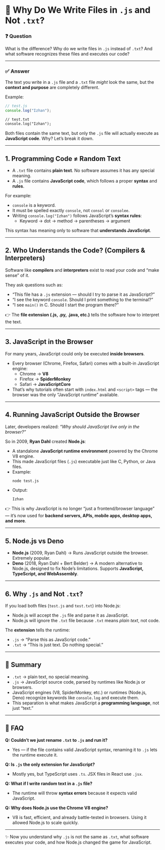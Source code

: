 # 📘 Why Do We Write Files in `.js` and Not `.txt`?

### ❓ Question
What is the difference? Why do we write files in `.js` instead of `.txt`? And what software recognizes these files and executes our code?

---

### ✅ Answer

The text you write in a `.js` file and a `.txt` file *might* look the same, but the **context and purpose** are completely different.  

Example:  
```js
// test.js
console.log("Izhan");
```

```txt
// test.txt
console.log("Izhan");
```

Both files contain the same text, but only the `.js` file will actually execute as **JavaScript code**. Why? Let’s break it down.  

---

## 1. Programming Code ≠ Random Text
- A `.txt` file contains **plain text**. No software assumes it has any special meaning.  
- A `.js` file contains **JavaScript code**, which follows a proper **syntax** and **rules**.  

For example:  
- `console` is a keyword.  
- It must be spelled exactly `console`, not `consol` or `consolee`.  
- Writing `console.log("Izhan")` follows JavaScript’s **syntax rules**:  
  - Keyword → dot → method → parentheses → argument  

This syntax has meaning only to software that **understands JavaScript**.  

---

## 2. Who Understands the Code? (Compilers & Interpreters)
Software like **compilers** and **interpreters** exist to read your code and “make sense” of it.  

They ask questions such as:  
- “This file has a `.js` extension — should I try to parse it as JavaScript?”  
- “I see the keyword `console`. Should I print something to the terminal?”  
- “I see `main()` in C. Should I start the program there?”  

👉 The **file extension (.js, .py, .java, etc.)** tells the software how to interpret the text.  

---

## 3. JavaScript in the Browser
For many years, JavaScript could only be executed **inside browsers**.  
- Every browser (Chrome, Firefox, Safari) comes with a built-in JavaScript engine:  
  - Chrome → **V8**  
  - Firefox → **SpiderMonkey**  
  - Safari → **JavaScriptCore**  
- That’s why tutorials often start with `index.html` and `<script>` tags — the browser was the only “JavaScript runtime” available.  

---

## 4. Running JavaScript Outside the Browser
Later, developers realized: *“Why should JavaScript live only in the browser?”*  

So in 2009, **Ryan Dahl** created **Node.js**:  
- A standalone **JavaScript runtime environment** powered by the Chrome V8 engine.  
- This made JavaScript files (`.js`) executable just like C, Python, or Java files.  
- Example:  
  ```bash
  node test.js
  ```
- Output:  
  ```
  Izhan
  ```

👉 This is why JavaScript is no longer “just a frontend/browser language” — it’s now used for **backend servers, APIs, mobile apps, desktop apps, and more**.  

---

## 5. Node.js vs Deno
- **Node.js** (2009, Ryan Dahl) → Runs JavaScript outside the browser. Extremely popular.  
- **Deno** (2018, Ryan Dahl + Bert Belder) → A modern alternative to Node.js, designed to fix Node’s limitations. Supports **JavaScript, TypeScript, and WebAssembly**.  

---

## 6. Why `.js` and Not `.txt`?
If you load both files (`test.js` and `test.txt`) into Node.js:  
- Node.js will accept the `.js` file and parse it as JavaScript.  
- Node.js will ignore the `.txt` file because `.txt` means *plain text*, not code.  

The **extension** tells the runtime:  
- `.js` → “Parse this as JavaScript code.”  
- `.txt` → “This is just text. Do nothing special.”  

---

## 🔑 Summary
- `.txt` → plain text, no special meaning.  
- `.js` → JavaScript source code, parsed by runtimes like Node.js or browsers.  
- JavaScript engines (V8, SpiderMonkey, etc.) or runtimes (Node.js, Deno) recognize keywords like `console.log` and execute them.  
- This separation is what makes JavaScript a **programming language**, not just “text.”  

---

## 📌 FAQ

**Q: Couldn’t we just rename `.txt` to `.js` and run it?**  
- Yes — if the file contains valid JavaScript syntax, renaming it to `.js` lets the runtime execute it.  

**Q: Is `.js` the only extension for JavaScript?**  
- Mostly yes, but TypeScript uses `.ts`. JSX files in React use `.jsx`.  

**Q: What if I write random text in a `.js` file?**  
- The runtime will throw **syntax errors** because it expects valid JavaScript.  

**Q: Why does Node.js use the Chrome V8 engine?**  
- V8 is fast, efficient, and already battle-tested in browsers. Using it allowed Node.js to scale quickly.  

---

✨ Now you understand why `.js` is not the same as `.txt`, what software executes your code, and how Node.js changed the game for JavaScript.
